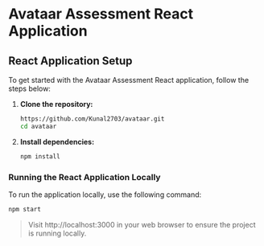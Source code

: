 # Avataar Assessment React Application

## React Application Setup

To get started with the Avataar Assessment React application, follow the steps below:

1. **Clone the repository:**
    ```bash
    https://github.com/Kunal2703/avataar.git
    cd avataar
    ```

2. **Install dependencies:**
    ```bash
    npm install
    ```

### Running the React Application Locally

To run the application locally, use the following command:
   ```bash
   npm start
   ```



> Visit  http://localhost:3000 in your web browser to ensure the project is running locally.
